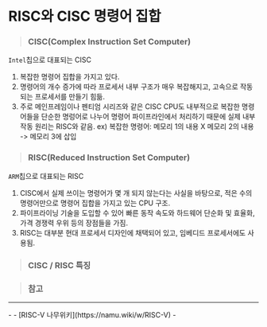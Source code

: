 # RISC와 CISC 명령어 집합


> ### CISC(Complex Instruction Set Computer)

`Intel`칩으로 대표되는 CISC
1. 복잡한 명령어 집합을 가지고 있다.
2. 명령어의 개수 증가에 따라 프로세서 내부 구조가 매우 복잡해지고, 고속으로 작동되는 프로세서를 만들기 힘듦.
3. 주로 메인프레임이나 펜티엄 시리즈와 같은 CISC CPU도 내부적으로 복잡한 명령어들을 단순한 명렁어로 나누어 명령어 파이프라인에서 처리하기 때문에 실제 내부 작동 원리는 RISC와 같음.
   ex) 복잡한 명령어: 메모리 1의 내용 X 메모리 2의 내용 -> 메모리 3에 삽입


> ### RISC(Reduced Instruction Set Computer)

`ARM`칩으로 대표되는 RISC
1. CISC에서 실제 쓰이는 명령어가 몇 개 되지 않는다는 사실을 바탕으로, 적은 수의 명령어만으로 명령어 집합을 가지고 있는 CPU 구조.
2. 파이프라이닝 기술을 도입할 수 있어 빠른 동작 속도와 하드웨어 단순화 및 효율화, 가격 경쟁력 우위 등의 장점들을 가짐.
3. RISC는 대부분 현대 프로세서 디자인에 채택되어 있고, 임베디드 프로세서에도 사용됨.

> ### CISC / RISC 특징


> ### 참고
<hr> 
- 
- [RISC-V 나무위키](https://namu.wiki/w/RISC-V)
- 